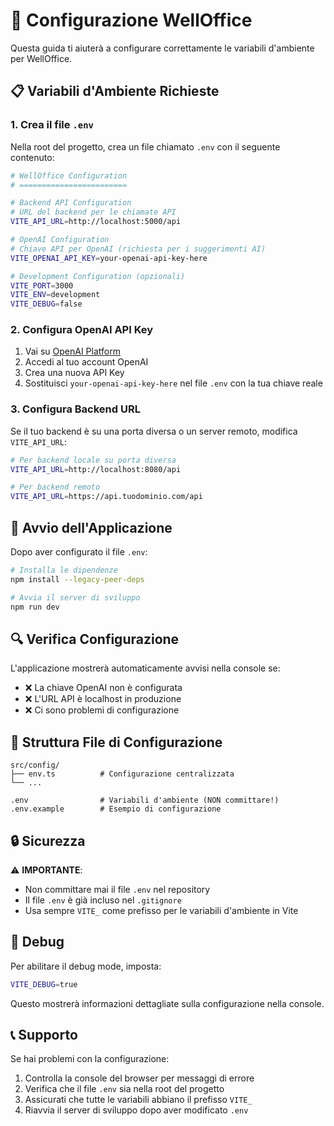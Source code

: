 # 🔧 Configurazione WellOffice

Questa guida ti aiuterà a configurare correttamente le variabili d'ambiente per WellOffice.

## 📋 Variabili d'Ambiente Richieste

### 1. Crea il file `.env`

Nella root del progetto, crea un file chiamato `.env` con il seguente contenuto:

```bash
# WellOffice Configuration
# ========================

# Backend API Configuration
# URL del backend per le chiamate API
VITE_API_URL=http://localhost:5000/api

# OpenAI Configuration
# Chiave API per OpenAI (richiesta per i suggerimenti AI)
VITE_OPENAI_API_KEY=your-openai-api-key-here

# Development Configuration (opzionali)
VITE_PORT=3000
VITE_ENV=development
VITE_DEBUG=false
```

### 2. Configura OpenAI API Key

1. Vai su [OpenAI Platform](https://platform.openai.com/api-keys)
2. Accedi al tuo account OpenAI
3. Crea una nuova API Key
4. Sostituisci `your-openai-api-key-here` nel file `.env` con la tua chiave reale

### 3. Configura Backend URL

Se il tuo backend è su una porta diversa o un server remoto, modifica `VITE_API_URL`:

```bash
# Per backend locale su porta diversa
VITE_API_URL=http://localhost:8080/api

# Per backend remoto
VITE_API_URL=https://api.tuodominio.com/api
```

## 🚀 Avvio dell'Applicazione

Dopo aver configurato il file `.env`:

```bash
# Installa le dipendenze
npm install --legacy-peer-deps

# Avvia il server di sviluppo
npm run dev
```

## 🔍 Verifica Configurazione

L'applicazione mostrerà automaticamente avvisi nella console se:
- ❌ La chiave OpenAI non è configurata
- ❌ L'URL API è localhost in produzione
- ❌ Ci sono problemi di configurazione

## 📁 Struttura File di Configurazione

```
src/config/
├── env.ts          # Configurazione centralizzata
└── ...

.env                # Variabili d'ambiente (NON committare!)
.env.example        # Esempio di configurazione
```

## 🔒 Sicurezza

⚠️ **IMPORTANTE**: 
- Non committare mai il file `.env` nel repository
- Il file `.env` è già incluso nel `.gitignore`
- Usa sempre `VITE_` come prefisso per le variabili d'ambiente in Vite

## 🐛 Debug

Per abilitare il debug mode, imposta:

```bash
VITE_DEBUG=true
```

Questo mostrerà informazioni dettagliate sulla configurazione nella console.

## 📞 Supporto

Se hai problemi con la configurazione:
1. Controlla la console del browser per messaggi di errore
2. Verifica che il file `.env` sia nella root del progetto
3. Assicurati che tutte le variabili abbiano il prefisso `VITE_`
4. Riavvia il server di sviluppo dopo aver modificato `.env` 